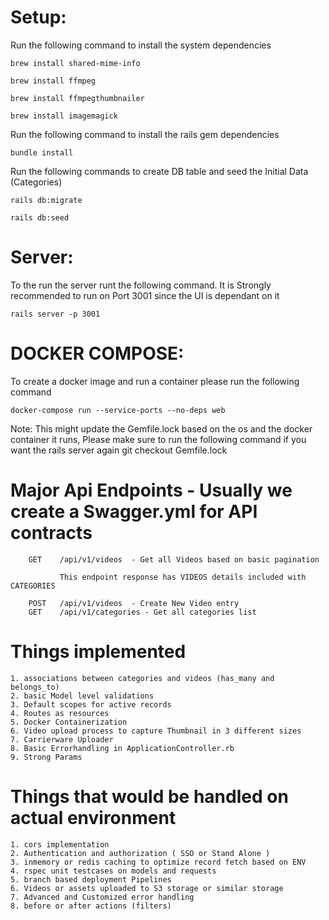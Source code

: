 Setup:
======

Run the following command to install the system dependencies 

    brew install shared-mime-info

    brew install ffmpeg

    brew install ffmpegthumbnailer

    brew install imagemagick


Run the following command to install the rails gem dependencies

    bundle install


Run the following commands to create DB table and seed the Initial Data (Categories)

    rails db:migrate

    rails db:seed


Server:
=======

To the run the server runt the following command. It is Strongly recommended to run on Port 3001 since the UI is dependant on it

    rails server -p 3001


DOCKER COMPOSE:
===============

To create a docker image and run a container please run the following command

    docker-compose run --service-ports --no-deps web



Note:  This might update the Gemfile.lock based on the os and the docker container it runs,
 Please make sure to run the following command if you want the rails server again
    git checkout Gemfile.lock



Major Api Endpoints - Usually we create a Swagger.yml for API contracts
====================

        GET    /api/v1/videos  - Get all Videos based on basic pagination 

               This endpoint response has VIDEOS details included with CATEGORIES

        POST   /api/v1/videos  - Create New Video entry
        GET    /api/v1/categories - Get all categories list


Things implemented
===================
    1. associations between categories and videos (has_many and belongs_to)
    2. basic Model level validations
    3. Default scopes for active records
    4. Routes as resources
    5. Docker Containerization
    6. Video upload process to capture Thumbnail in 3 different sizes
    7. Carrierware Uploader
    8. Basic Errorhandling in ApplicationController.rb
    9. Strong Params


Things that would be handled on actual environment
====================================================
    1. cors implementation
    2. Authentication and authorization ( SSO or Stand Alone )
    3. inmemory or redis caching to optimize record fetch based on ENV
    4. rspec unit testcases on models and requests
    5. branch based deployment Pipelines
    6. Videos or assets uploaded to S3 storage or similar storage
    7. Advanced and Customized error handling
    8. before or after actions (filters) 